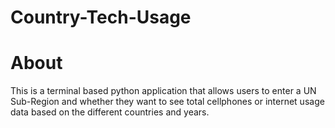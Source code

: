 # Country-Tech-Usage

# About
This is a terminal based python application that allows users to enter a UN Sub-Region and whether they want to see total cellphones or internet usage data based on the different countries and years.
